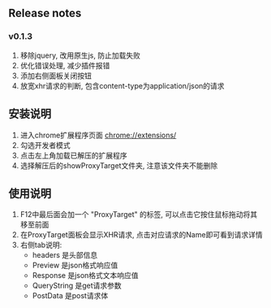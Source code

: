 ## Release notes
### v0.1.3
1. 移除jquery, 改用原生js, 防止加载失败
2. 优化错误处理, 减少插件报错
3. 添加右侧面板关闭按钮
4. 放宽xhr请求的判断, 包含content-type为application/json的请求


## 安装说明
1. 进入chrome扩展程序页面 [chrome://extensions/](chrome://extensions/)
2. 勾选开发者模式
3. 点击左上角加载已解压的扩展程序
4. 选择解压后的showProxyTarget文件夹, 注意该文件夹不能删除

## 使用说明
1. F12中最后面会加一个 "ProxyTarget" 的标签, 可以点击它按住鼠标拖动将其移至前面
2. 在ProxyTarget面板会显示XHR请求, 点击对应请求的Name即可看到请求详情
3. 右侧tab说明:
    -   headers 是头部信息
    -   Preview 是json格式响应值
    -   Response 是json格式文本响应值
    -   QueryString 是get请求参数
    -   PostData 是post请求体